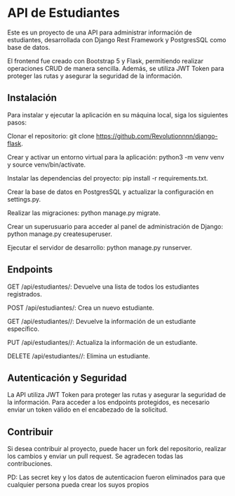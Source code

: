 <h1>API de Estudiantes</h1>
Este es un proyecto de una API para administrar información de estudiantes, desarrollada con Django Rest Framework y PostgresSQL como base de datos.

El frontend fue creado con Bootstrap 5 y Flask, permitiendo realizar operaciones CRUD de manera sencilla. Además, se utiliza JWT Token para proteger las rutas y asegurar la seguridad de la información.

<h2>Instalación</h2>
Para instalar y ejecutar la aplicación en su máquina local, siga los siguientes pasos:

Clonar el repositorio: git clone https://github.com/Revolutionnnn/django-flask.

Crear y activar un entorno virtual para la aplicación: python3 -m venv venv y source venv/bin/activate.

Instalar las dependencias del proyecto: pip install -r requirements.txt.

Crear la base de datos en PostgresSQL y actualizar la configuración en settings.py.

Realizar las migraciones: python manage.py migrate.

Crear un superusuario para acceder al panel de administración de Django: python manage.py createsuperuser.

Ejecutar el servidor de desarrollo: python manage.py runserver.


<h2>Endpoints</h2>
GET /api/estudiantes/: Devuelve una lista de todos los estudiantes registrados.

POST /api/estudiantes/: Crea un nuevo estudiante.

GET /api/estudiantes/<id>/: Devuelve la información de un estudiante específico.
  
PUT /api/estudiantes/<id>/: Actualiza la información de un estudiante.
  
DELETE /api/estudiantes/<id>/: Elimina un estudiante.
 
<h2>Autenticación y Seguridad</h2>
La API utiliza JWT Token para proteger las rutas y asegurar la seguridad de la información. Para acceder a los endpoints protegidos, es necesario enviar un token válido en el encabezado de la solicitud.

<h2>Contribuir</h2>
Si desea contribuir al proyecto, puede hacer un fork del repositorio, realizar los cambios y enviar un pull request. Se agradecen todas las contribuciones.

  
PD: Las secret key y los datos de autenticacion fueron eliminados para que cualquier persona pueda crear los suyos propios
